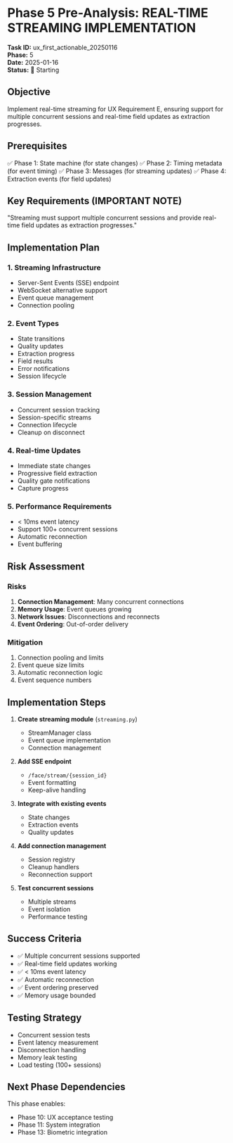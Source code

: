 # Phase 5 Pre-Analysis: REAL-TIME STREAMING IMPLEMENTATION
**Task ID:** ux_first_actionable_20250116  
**Phase:** 5  
**Date:** 2025-01-16  
**Status:** 🔄 Starting

## Objective
Implement real-time streaming for UX Requirement E, ensuring support for multiple concurrent sessions and real-time field updates as extraction progresses.

## Prerequisites
✅ Phase 1: State machine (for state changes)
✅ Phase 2: Timing metadata (for event timing)
✅ Phase 3: Messages (for streaming updates)
✅ Phase 4: Extraction events (for field updates)

## Key Requirements (IMPORTANT NOTE)
"Streaming must support multiple concurrent sessions and provide real-time field updates as extraction progresses."

## Implementation Plan

### 1. Streaming Infrastructure
- Server-Sent Events (SSE) endpoint
- WebSocket alternative support
- Event queue management
- Connection pooling

### 2. Event Types
- State transitions
- Quality updates
- Extraction progress
- Field results
- Error notifications
- Session lifecycle

### 3. Session Management
- Concurrent session tracking
- Session-specific streams
- Connection lifecycle
- Cleanup on disconnect

### 4. Real-time Updates
- Immediate state changes
- Progressive field extraction
- Quality gate notifications
- Capture progress

### 5. Performance Requirements
- < 10ms event latency
- Support 100+ concurrent sessions
- Automatic reconnection
- Event buffering

## Risk Assessment

### Risks
1. **Connection Management**: Many concurrent connections
2. **Memory Usage**: Event queues growing
3. **Network Issues**: Disconnections and reconnects
4. **Event Ordering**: Out-of-order delivery

### Mitigation
1. Connection pooling and limits
2. Event queue size limits
3. Automatic reconnection logic
4. Event sequence numbers

## Implementation Steps

1. **Create streaming module** (`streaming.py`)
   - StreamManager class
   - Event queue implementation
   - Connection management

2. **Add SSE endpoint**
   - `/face/stream/{session_id}`
   - Event formatting
   - Keep-alive handling

3. **Integrate with existing events**
   - State changes
   - Extraction events
   - Quality updates

4. **Add connection management**
   - Session registry
   - Cleanup handlers
   - Reconnection support

5. **Test concurrent sessions**
   - Multiple streams
   - Event isolation
   - Performance testing

## Success Criteria
- ✅ Multiple concurrent sessions supported
- ✅ Real-time field updates working
- ✅ < 10ms event latency
- ✅ Automatic reconnection
- ✅ Event ordering preserved
- ✅ Memory usage bounded

## Testing Strategy
- Concurrent session tests
- Event latency measurement
- Disconnection handling
- Memory leak testing
- Load testing (100+ sessions)

## Next Phase Dependencies
This phase enables:
- Phase 10: UX acceptance testing
- Phase 11: System integration
- Phase 13: Biometric integration
